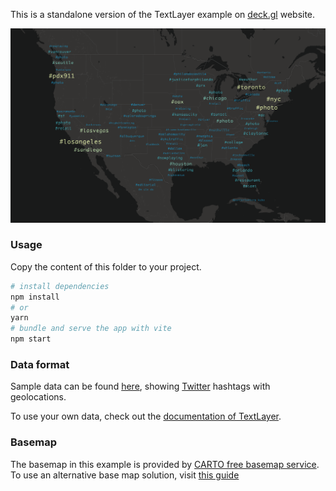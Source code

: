 This is a standalone version of the TextLayer example on [deck.gl](http://deck.gl) website.

![tagmap](https://raw.githubusercontent.com/rivulet-zhang/rivulet-zhang.github.io/master/dataRepo/static/tagmap.png)

### Usage

Copy the content of this folder to your project. 

```bash
# install dependencies
npm install
# or
yarn
# bundle and serve the app with vite
npm start
```

### Data format

Sample data can be found [here](https://rivulet-zhang.github.io/dataRepo/tagmap/hashtags10k.json), showing [Twitter](https://developer.twitter.com/) hashtags with geolocations.

To use your own data, check out
the [documentation of TextLayer](../../../docs/api-reference/layers/text-layer.md).

### Basemap

The basemap in this example is provided by [CARTO free basemap service](https://carto.com/basemaps). To use an alternative base map solution, visit [this guide](https://deck.gl/docs/get-started/using-with-map#using-other-basemap-services)
